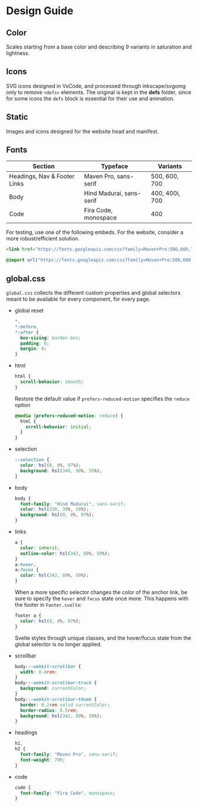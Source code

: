 # Design Guide

## Color

Scales starting from a base color and describing 9 variants in saturation and lightness.

## Icons

SVG icons designed in VsCode, and processed through inkscape/svgomg only to remove `<defs>` elements. The original is kept in the **defs** folder, since for some icons the `defs` block is essential for their use and animation.

## Static

Images and icons designed for the website head and manifest.

## Fonts

| Section                      | Typeface                 | Variants       |
| ---------------------------- | ------------------------ | -------------- |
| Headings, Nav & Footer Links | Maven Pro, sans-serif    | 500, 600, 700  |
| Body                         | Hind Madurai, sans-serif | 400, 400i, 700 |
| Code                         | Fira Code, monospace     | 400            |

For testing, use one of the following embeds. For the website, consider a more robust/efficient solution.

```html
<link href="https://fonts.googleapis.com/css?family=Maven+Pro:500,600,700|Fira+Code|Hind+Madurai:400,400i,700&display=swap" rel="stylesheet" />
```

```css
@import url("https://fonts.googleapis.com/css?family=Maven+Pro:500,600,700|Fira+Code|Hind+Madurai:400,400i,700&display=swap");
```

## global.css

`global.css` collects the different custom properties and global selectors meant to be available for every component, for every page.

- global reset

  ```css
  *,
  *:before,
  *:after {
    box-sizing: border-box;
    padding: 0;
    margin: 0;
  }
  ```

- html

  ```css
  html {
    scroll-behavior: smooth;
  }
  ```

  Restore the default value if `prefers-reduced-motion` specifies the `reduce` option

  ```css
  @media (prefers-reduced-motion: reduce) {
    html {
      scroll-behavior: initial;
    }
  }
  ```

- selection

  ```css
  ::selection {
    color: hsl(0, 0%, 97%);
    background: hsl(340, 90%, 55%);
  }
  ```

- body

  ```css
  body {
    font-family: "Hind Madurai", sans-serif;
    color: hsl(230, 30%, 10%);
    background: hsl(0, 0%, 97%);
  }
  ```

- links

  ```css
  a {
    color: inherit;
    outline-color: hsl(342, 80%, 50%);
  }
  a:hover,
  a:focus {
    color: hsl(342, 80%, 50%);
  }
  ```

  When a more specific selector changes the color of the anchor link, be sure to specify the `hover` and `focus` state once more. This happens with the footer in `Footer.svelte`:

  ```css
  footer a {
    color: hsl(0, 0%, 97%);
  }
  ```

  Svelte styles through unique classes, and the hover/focus state from the global selector is no longer applied.

- scrollbar

  ```css
  body::-webkit-scrollbar {
    width: 0.8rem;
  }
  body::-webkit-scrollbar-track {
    background: currentColor;
  }
  body::-webkit-scrollbar-thumb {
    border: 0.2rem solid currentColor;
    border-radius: 0.5rem;
    background: hsl(342, 80%, 50%);
  }
  ```

- headings

  ```css
  h1,
  h2 {
    font-family: "Maven Pro", sans-serif;
    font-weight: 700;
  }
  ```

- code

  ```css
  code {
    font-family: "Fira Code", monospace;
  }
  ```
